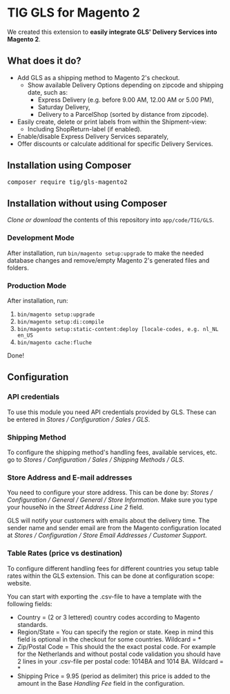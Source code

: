 # TIG GLS for Magento 2
We created this extension to **easily integrate GLS' Delivery Services into Magento 2**. 

## What does it do?
* Add GLS as a shipping method to Magento 2's checkout.
  * Show available Delivery Options depending on zipcode and shipping date, such as:
    * Express Delivery (e.g. before 9.00 AM, 12.00 AM or 5.00 PM),
    * Saturday Delivery,
    * Delivery to a ParcelShop (sorted by distance from zipcode).
* Easily create, delete or print labels from within the Shipment-view:
  * Including ShopReturn-label (if enabled).
* Enable/disable Express Delivery Services separately,
* Offer discounts or calculate additional for specific Delivery Services.

## Installation using Composer
<pre>composer require tig/gls-magento2</pre>

## Installation without using Composer
_Clone or download_ the contents of this repository into `app/code/TIG/GLS`.

### Development Mode
After installation, run `bin/magento setup:upgrade` to make the needed database changes and remove/empty Magento 2's generated files and folders.

### Production Mode
After installation, run:
1. `bin/magento setup:upgrade`
2. `bin/magento setup:di:compile`
3. `bin/magento setup:static-content:deploy [locale-codes, e.g. nl_NL en_US`
4. `bin/magento cache:fluche`

Done!

## Configuration

### API credentials
To use this module you need API credentials provided by GLS. These can be entered in _Stores / Configuration / Sales / GLS_.

### Shipping Method  
To configure the shipping method's handling fees, available services, etc. go to _Stores / Configuration / Sales / Shipping Methods / GLS_.

### Store Address and E-mail addresses
You need to configure your store address. This can be done by: _Stores / Configuration / General / General / Store Information_. Make sure you type your houseNo in the _Street Address Line 2_ field.

GLS will notify your customers with emails about the delivery time. The sender name and sender email are from the Magento configuration located at _Stores / Configuration / Store Email Addresses / Customer Support_. 

### Table Rates (price vs destination)
To configure different handling fees for different countries you setup table rates within the GLS extension. This can be done at configuration scope: website.

You can start with exporting the .csv-file to have a template with the following fields:
* Country = (2 or 3 lettered) country codes according to Magento standards.
* Region/State = You can specify the region or state. Keep in mind this field is optional in the checkout for some countries. Wildcard = *
* Zip/Postal Code = This should the the exact postal code. For example for the Netherlands and without postal code validation you should have 2 lines in your .csv-file per postal code: 1014BA and 1014 BA. Wildcard = *
* Shipping Price = 9.95 (period as delimiter) this price is added to the amount in the Base _Handling Fee_ field in the configuration.  


